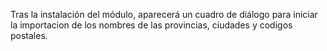 Tras la instalación del módulo, aparecerá un cuadro de diálogo para
iniciar la importacion de los nombres de las provincias, ciudades y
codigos postales.
